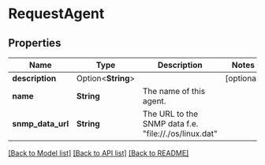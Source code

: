 # RequestAgent

## Properties

Name | Type | Description | Notes
------------ | ------------- | ------------- | -------------
**description** | Option<**String**> |  | [optional]
**name** | **String** | The name of this agent. | 
**snmp_data_url** | **String** | The URL to the SNMP data f.e. \"file://./os/linux.dat\" | 

[[Back to Model list]](../README.md#documentation-for-models) [[Back to API list]](../README.md#documentation-for-api-endpoints) [[Back to README]](../README.md)


